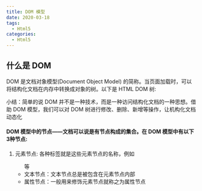 ```yaml
---
title: DOM 模型
date: 2020-03-18
tags:
  - Html5
categories:
  - Html5
---
```


## 什么是 DOM

DOM 是文档对象模型(Document Object Model) 的简称。当页面加载时，可以将结构化文档在内存中转换成对象的树。以下是 HTML DOM 树:





小结：简单的说 DOM 并不是一种技术，而是一种访问结构化文档的一种思想。借助 DOM 模型，我们可以对 DOM 树进行修改、删除、新增等操作，让机构化文档动态化


#### DOM 模型中的节点——文档可以说是有节点构成的集合。在 DOM 模型中有以下3种节点:

1. 元素节点: 各种标签就是这些元素节点的名称，例如 <p> <ul>等
2. 文本节点：文本节点总是被包含在元素节点内部
3. 属性节点：一般用来修饰元素节点就称之为属性节点

